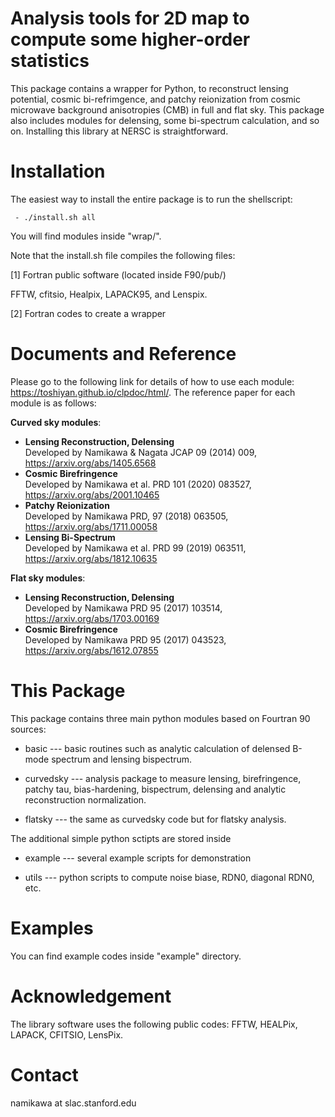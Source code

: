 # Analysis tools for 2D map to compute some higher-order statistics

This package contains a wrapper for Python, to reconstruct lensing potential, cosmic bi-refrimgence, and patchy reionization from cosmic microwave background anisotropies (CMB) in full and flat sky. This package also includes modules for delensing, some bi-spectrum calculation, and so on. Installing this library at NERSC is straightforward. 

# Installation

  The easiest way to install the entire package is to run the shellscript: 

     - ./install.sh all
  
  You will find modules inside "wrap/". 

  Note that the install.sh file compiles the following files:  

  [1] Fortran public software (located inside F90/pub/)

  FFTW, cfitsio, Healpix, LAPACK95, and Lenspix. 

  [2] Fortran codes to create a wrapper


# Documents and Reference

Please go to the following link for details of how to use each module:
https://toshiyan.github.io/clpdoc/html/. 
The reference paper for each module is as follows:

**Curved sky modules**:

  - **Lensing Reconstruction, Delensing** \
   Developed by Namikawa & Nagata JCAP 09 (2014) 009, https://arxiv.org/abs/1405.6568
  - **Cosmic Birefringence** \
   Developed by Namikawa et al. PRD 101 (2020) 083527, https://arxiv.org/abs/2001.10465
  - **Patchy Reionization** \
   Developed by Namikawa PRD, 97 (2018) 063505, https://arxiv.org/abs/1711.00058
  - **Lensing Bi-Spectrum** \
   Developed by Namikawa et al. PRD 99 (2019) 063511, https://arxiv.org/abs/1812.10635

**Flat sky modules**:

  - **Lensing Reconstruction, Delensing** \
   Developed by Namikawa PRD 95 (2017) 103514, https://arxiv.org/abs/1703.00169
  - **Cosmic Birefringence** \
   Developed by Namikawa PRD 95 (2017) 043523, https://arxiv.org/abs/1612.07855


# This Package

This package contains three main python modules based on Fourtran 90 sources: 
  
  - basic     --- basic routines such as analytic calculation of delensed B-mode spectrum and lensing bispectrum.

  - curvedsky --- analysis package to measure lensing, birefringence, patchy tau, bias-hardening, bispectrum, delensing and analytic reconstruction normalization.
  
  - flatsky   --- the same as curvedsky code but for flatsky analysis.

The additional simple python sctipts are stored inside

  - example   --- several example scripts for demonstration
  
  - utils     --- python scripts to compute noise biase, RDN0, diagonal RDN0, etc. 


# Examples

You can find example codes inside "example" directory. 


# Acknowledgement

The library software uses the following public codes: FFTW, HEALPix, LAPACK, CFITSIO, LensPix. 

# Contact

  namikawa at slac.stanford.edu

